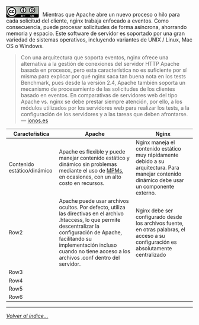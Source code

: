 <img src="../imagenes/MI-LICENCIA88x31.png" style="float: left; margin-right: 10px;" />


Mientras que Apache abre un nuevo proceso o hilo para cada solicitud del cliente, nginx trabaja enfocado a eventos. Como consecuencia, puede procesar solicitudes de forma asíncrona, ahorrando memoria y espacio. Este software de servidor es soportado por una gran variedad de sistemas operativos, incluyendo variantes de UNIX / Linux, Mac OS o Windows.

> Con una arquitectura que soporta eventos, nginx ofrece una alternativa a la gestión de conexiones del servidor HTTP Apache basada en procesos, pero esta característica no es suficiente por sí misma para explicar por qué nginx saca tan buena nota en los tests Benchmark, pues desde la versión 2.4, Apache también soporta un mecanismo de procesamiento de las solicitudes de los clientes basado en eventos. En comparativas de servidores web del tipo Apache vs. nginx se debe prestar siempre atención, por ello, a los módulos utilizados por los servidores web para realizar los tests, a la configuración de los servidores y a las tareas que deben afrontarse.  — [ionos.es](https://www.ionos.es/)


|Caracteŕistica  |Apache  |Nginx  |
|---------|---------|---------|
|Contenido estático/dinámico|Apache es flexible y puede manejar contenido estático y dinámico sin problemas mediante el uso de [MPMs](https://httpd.apache.org/docs/2.4/es/mpm.html), en ocasiones, con un alto costo en recursos.|Nginx maneja el contenido estático muy rápidamente debido a su arquitectura. Para manejar contenido dinámico debe usar un componente externo.|
|Row2     |Apache puede usar archivos ocultos. Por defecto, utiliza las directivas en el archivo .htaccess, lo que permite descentralizar la configuración de Apache, facilitando su implementación incluso cuando no tiene acceso a los archivos .conf dentro del servidor.|Nginx debe ser configurado desde los archivos fuente, en otras palabras, el acceso a su configuración es absolutamente centralizado|
|Row3     |         |         |
|Row4     |         |         |
|Row5     |         |         |
|Row6     |         |         |

________________________________________
*[Volver al índice...](../README.md)*
